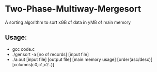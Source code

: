 # Two-Phase-Multiway-Mergesort
A sorting algorithm to sort xGB of data in yMB of main memory

Usage:
-------------
- gcc code.c
- ./gensort -a [no of records] [input file]
- ./a.out [input file] [output file] [main memory usage] [order(asc/desc)] [columns(c0,c1,c2..)]
